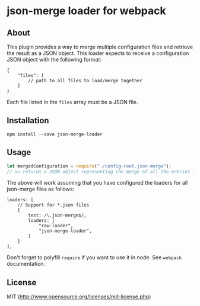 # json-merge loader for webpack

## About
This plugin provides a way to merge multiple configuration files and retrieve the result as a JSON object.
This loader expects to receive a configuration JSON object with the following format:

```
{
    "files": [
        // path to all files to load/merge together
    ]
}
```

Each file listed in the `files` array must be a JSON file.

## Installation

`npm install --save json-merge-loader`

## Usage

``` javascript
let mergedConfiguration = require("./config-root.json-merge");
// => returns a JSON object representing the merge of all the entries in the "file" array defined within config-root.json
```

The above will work assuming that you have configured the loaders for all json-merge files as follows:
```
loaders: [
    // Support for *.json files
    {
        test: /\.json-merge$/,
        loaders: [
            "raw-loader",
            "json-merge-loader",
        ]
    }
],
```

Don't forget to polyfill `require` if you want to use it in node.
See `webpack` documentation.

## License

MIT (http://www.opensource.org/licenses/mit-license.php)
